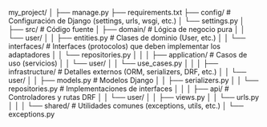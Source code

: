 my_project/
│
├── manage.py
├── requirements.txt
├── config/                  # Configuración de Django (settings, urls, wsgi, etc.)
│   └── settings.py
│
├── src/                     # Código fuente
│   ├── domain/              # Lógica de negocio pura
│   │   └── user/
│   │       ├── entities.py  # Clases de dominio (User, etc.)
│   │       └── interfaces/  # Interfaces (protocolos) que deben implementar los adaptadores
│   │           └── repositories.py
│   │
│   ├── application/         # Casos de uso (servicios)
│   │   └── user/
│   │       └── use_cases.py
│   │
│   ├── infrastructure/      # Detalles externos (ORM, serializers, DRF, etc.)
│   │   └── user/
│   │       ├── models.py    # Modelos Django
│   │       ├── serializers.py
│   │       └── repositories.py  # Implementaciones de interfaces
│   │
│   ├── api/                 # Controladores y rutas DRF
│   │   └── user/
│   │       ├── views.py
│   │       └── urls.py
│   │
│   └── shared/              # Utilidades comunes (exceptions, utils, etc.)
│       └── exceptions.py
